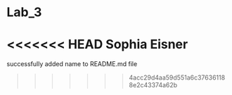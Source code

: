 # Lab_3
<<<<<<< HEAD
Sophia Eisner
=======

successfully added name to README.md file
>>>>>>> 4acc29d4aa59d551a6c376361188e2c43374a62b
